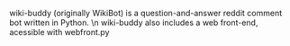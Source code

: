 wiki-buddy (originally WikiBot) is a question-and-answer reddit comment bot written in Python. \n
wiki-buddy also includes a web front-end, acessible with webfront.py
